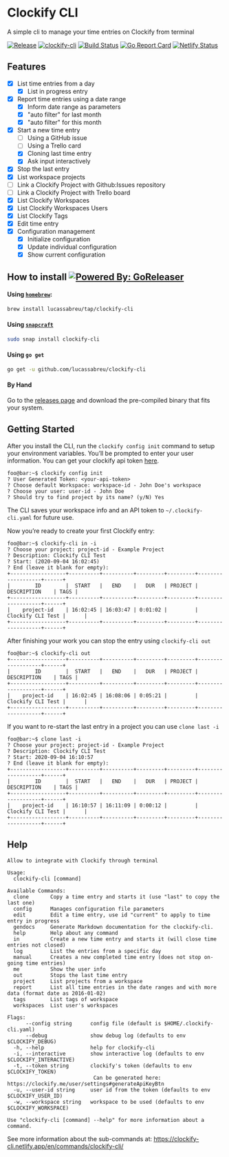 Clockify CLI
============

A simple cli to manage your time entries on Clockify from terminal

[![Release](https://img.shields.io/github/release/lucassabreu/clockify-cli.svg?classes=badges)](https://github.com/lucassabreu/clockify-cli/releases/latest)
[![clockify-cli](https://snapcraft.io//clockify-cli/badge.svg?classes=badges)](https://snapcraft.io/clockify-cli)
[![Build Status](https://travis-ci.org/lucassabreu/clockify-cli.svg?branch=master&classes=badges)](https://travis-ci.org/lucassabreu/clockify-cli)
[![Go Report Card](https://goreportcard.com/badge/github.com/lucassabreu/clockify-cli?classes=badges)](https://goreportcard.com/report/github.com/lucassabreu/clockify-cli)
[![Netlify Status](https://api.netlify.com/api/v1/badges/8667b9f6-4ca2-4ee4-865e-20b5848e7059/deploy-status?classes=badges)](https://app.netlify.com/sites/clockify-cli/deploys)

Features
--------

* [X] List time entries from a day
  * [X] List in progress entry
* [X] Report time entries using a date range
  * [X] Inform date range as parameters
  * [X] "auto filter" for last month
  * [X] "auto filter" for this month
* [X] Start a new time entry
  + [ ] Using a GitHub issue
  + [ ] Using a Trello card
  + [X] Cloning last time entry
  + [X] Ask input interactively
* [X] Stop the last entry
* [X] List workspace projects
* [ ] Link a Clockify Project with Github:Issues repository
* [ ] Link a Clockify Project with Trello board
* [X] List Clockify Workspaces
* [X] List Clockify Workspaces Users
* [X] List Clockify Tags
* [X] Edit time entry
* [X] Configuration management
  * [X] Initialize configuration
  * [X] Update individual configuration
  * [X] Show current configuration

How to install [![Powered By: GoReleaser](https://img.shields.io/badge/powered%20by-goreleaser-green.svg?classes=badges)](https://github.com/goreleaser)
--------------

#### Using [`homebrew`](https://brew.sh/):

```sh
brew install lucassabreu/tap/clockify-cli
```

#### Using [`snapcraft`](https://snapcraft.io/clockify-cli)

```sh
sudo snap install clockify-cli
```

#### Using `go get`

```sh
go get -u github.com/lucassabreu/clockify-cli
```

#### By Hand

Go to the [releases page](https://github.com/lucassabreu/clockify-cli/releases) and download the pre-compiled
binary that fits your system.

Getting Started
----

After you install the CLI, run the `clockify config init` command to setup your environment variables. You’ll be prompted to enter your user information. You can get your clockify api token [here](https://clockify.me/user/settings).

```console
foo@bar:~$ clockify config init
? User Generated Token: <your-api-token>
? Choose default Workspace: workspace-id - John Doe's workspace
? Choose your user: user-id - John Doe
? Should try to find project by its name? (y/N) Yes
```

The CLI saves your workspace info and an API token to `~/.clockify-cli.yaml` for future use.

Now you’re ready to create your first Clockify entry:

```console
foo@bar:~$ clockify-cli in -i
? Choose your project: project-id - Example Project
? Description: Clockify CLI Test
? Start: (2020-09-04 16:02:45)
? End (leave it blank for empty):
+------------------+----------+----------+---------+---------+-------------------+------+
|        ID        |  START   |   END    |   DUR   | PROJECT |    DESCRIPTION    | TAGS |
+------------------+----------+----------+---------+---------+-------------------+------+
|    project-id    | 16:02:45 | 16:03:47 | 0:01:02 |         | Clockify CLI Test |      |
+------------------+----------+----------+---------+---------+-------------------+------+
```

After finishing your work you can stop the entry using `clockify-cli out`

```console
foo@bar:~$ clockify-cli out  
+------------------+----------+----------+---------+---------+-------------------+------+
|        ID        |  START   |   END    |   DUR   | PROJECT |    DESCRIPTION    | TAGS |
+------------------+----------+----------+---------+---------+-------------------+------+
|    project-id    | 16:02:45 | 16:08:06 | 0:05:21 |         | Clockify CLI Test |      |
+------------------+----------+----------+---------+---------+-------------------+------+
```

If you want to re-start the last entry in a project you can use `clone last -i`

```console
foo@bar:~$ clone last -i
? Choose your project: project-id - Example Project
? Description: Clockify CLI Test
? Start: 2020-09-04 16:10:57
? End (leave it blank for empty):
+------------------+----------+----------+---------+---------+-------------------+------+
|        ID        |  START   |   END    |   DUR   | PROJECT |    DESCRIPTION    | TAGS |
+------------------+----------+----------+---------+---------+-------------------+------+
|    project-id    | 16:10:57 | 16:11:09 | 0:00:12 |         | Clockify CLI Test |      |
+------------------+----------+----------+---------+---------+-------------------+------+

```

Help
----

```
Allow to integrate with Clockify through terminal

Usage:
  clockify-cli [command]

Available Commands:
  clone       Copy a time entry and starts it (use "last" to copy the last one)
  config      Manages configuration file parameters
  edit        Edit a time entry, use id "current" to apply to time entry in progress
  gendocs     Generate Markdown documentation for the clockify-cli.
  help        Help about any command
  in          Create a new time entry and starts it (will close time entries not closed)
  log         List the entries from a specific day
  manual      Creates a new completed time entry (does not stop on-going time entries)
  me          Show the user info
  out         Stops the last time entry
  project     List projects from a workspace
  report      List all time entries in the date ranges and with more data (format date as 2016-01-02)
  tags        List tags of workspace
  workspaces  List user's workspaces

Flags:
      --config string      config file (default is $HOME/.clockify-cli.yaml)
      --debug              show debug log (defaults to env $CLOCKIFY_DEBUG)
  -h, --help               help for clockify-cli
  -i, --interactive        show interactive log (defaults to env $CLOCKIFY_INTERACTIVE)
  -t, --token string       clockify's token (defaults to env $CLOCKIFY_TOKEN)
                           	Can be generated here: https://clockify.me/user/settings#generateApiKeyBtn
  -u, --user-id string     user id from the token (defaults to env $CLOCKIFY_USER_ID)
  -w, --workspace string   workspace to be used (defaults to env $CLOCKIFY_WORKSPACE)

Use "clockify-cli [command] --help" for more information about a command.
```

See more information about the sub-commands at: https://clockify-cli.netlify.app/en/commands/clockify-cli/
